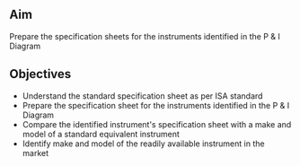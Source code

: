 ## Aim 

Prepare the specification sheets for the instruments identified in the P & I Diagram

## Objectives  

-	Understand the standard specification sheet as per ISA standard 
-	Prepare the specification sheet for the instruments identified in the P & I Diagram
-	Compare the identified instrument's specification sheet with a make and model of a standard equivalent instrument
-	Identify make and model of the readily available instrument in the market

